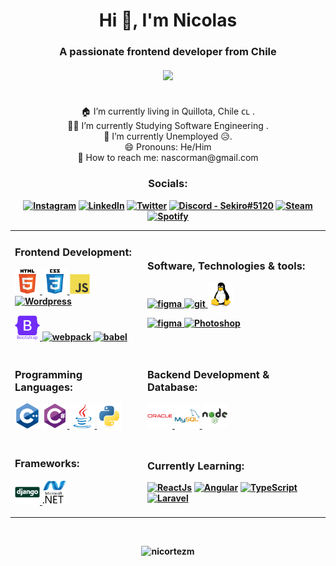 <h1 align="center">Hi 👋, I'm Nicolas</h1>
<h3 align="center">A passionate frontend developer from Chile<br><br>
<img width="30%" src="https://images.squarespace-cdn.com/content/v1/59ce619051a58496e0a0a3fe/1562900586254-JYMGE6W5FB59CWFXQZMP/ke17ZwdGBToddI8pDm48kN39RqJWGK8_yd06nMkDVQtZw-zPPgdn4jUwVcJE1ZvWEtT5uBSRWt4vQZAgTJucoTqqXjS3CfNDSuuf31e0tVH1JnGfgCuNK1zHVapKjauTUnVy-HMSn5OepKQhEgGSCD-3CTWZQ124CTRPXn-dnvM/vagabond.gif"><br><br></h3>



<p align="center"> 
🏠 I’m currently living in Quillota, Chile ᴄʟ . <br/>
👨‍💻 I’m currently Studying Software Engineering .<br/>
🔭 I’m currently Unemployed 😥.<br/>
😄 Pronouns: He/Him <br/>
🚀 How to reach me: nascorman@gmail.com
</p>


<b><h3 align="center"> Socials:</h3><b/>
<p align="center">
<a href="https://instagram.com/sjerkz"><img alt="Instagram" title="Instagram" height="35" width="35" src="https://raw.githubusercontent.com/hussainweb/hussainweb/main/icons/instagram.png"></a>
<a href="https://linkedin.com/in/cortezmanzano"><img alt="LinkedIn" title="LinkedIn" height="35" width="35" src="https://raw.githubusercontent.com/peterthehan/peterthehan/master/assets/linkedin.svg"></a>
<a href="https://twitter.com/bixtsicor"><img alt="Twitter" title="Twitter" height="35" width="35" src="https://raw.githubusercontent.com/peterthehan/peterthehan/master/assets/twitter.svg"></a>  
<a href="https://discord.gg/VBHXeAnG"><img alt="Discord - Sekiro#5120" title="Discord - Sekiro#5120" height="35" width="35" src="https://raw.githubusercontent.com/peterthehan/peterthehan/master/assets/discord.svg"></a>  <a href="https://steamcommunity.com/id/fas1l"><img alt="Steam" title="Steam" height="35" width="35" src="https://raw.githubusercontent.com/peterthehan/peterthehan/master/assets/steam.svg"></a>  <a href="https://open.spotify.com/user/bixtsicor"><img alt="Spotify" title="Spotify" height="35" width="35" src="https://raw.githubusercontent.com/peterthehan/peterthehan/master/assets/spotify.svg"></a>
</p>


<table align="center">
<tbody>
<tr>
<td>

<b><h3 align="left">Frontend Development:</h3><b/>
<p align="left"> <a href="https://www.w3.org/html/" target="_blank"> <img src="https://raw.githubusercontent.com/devicons/devicon/master/icons/html5/html5-original-wordmark.svg" alt="html5" width="40" height="40"/> </a> <a href="https://www.w3schools.com/css/" target="_blank"> <img src="https://raw.githubusercontent.com/devicons/devicon/master/icons/css3/css3-original-wordmark.svg" alt="css3" width="40" height="40"/> </a> <a href="https://developer.mozilla.org/en-US/docs/Web/JavaScript" target="_blank"> <img src="https://raw.githubusercontent.com/devicons/devicon/master/icons/javascript/javascript-original.svg" alt="javascript" width="32" height="32"/> </a> <a href="https://Wordpress.com/"><img alt="Wordpress" title="Wordpress" height="35" width="35" src="https://raw.githubusercontent.com/hussainweb/hussainweb/main/icons/wordpress.png"></a>  

<a href="https://getbootstrap.com" target="_blank"> <img src="https://raw.githubusercontent.com/devicons/devicon/master/icons/bootstrap/bootstrap-plain-wordmark.svg" alt="bootstrap" width="40" height="40"/> </a><a href="https://webpack.js.org" target="_blank"> <img src="https://raw.githubusercontent.com/webpack/media/master/logo/icon-square-small.png" alt="webpack" width="40" height="40"/> </a><a href="https://babeljs.io/" target="_blank"> <img src="https://www.vectorlogo.zone/logos/babeljs/babeljs-icon.svg" alt="babel" width="40" height="40"/> </a>

</td>
<td>

<b><h3 align="left">Software, Technologies & tools:</h3>
<p align="left">
<a href="https://www.figma.com/" target="_blank"> <img src="https://www.vectorlogo.zone/logos/figma/figma-icon.svg" alt="figma" width="40" height="40"/> </a><a href="https://git-scm.com/" target="_blank"> <img src="https://www.vectorlogo.zone/logos/git-scm/git-scm-icon.svg" alt="git" width="40" height="40"/> </a><a href="https://www.linux.org/" target="_blank"> <img src="https://raw.githubusercontent.com/devicons/devicon/master/icons/linux/linux-original.svg" alt="linux" width="40" height="40"/> </a> 

<a href="https://www.figma.com/" target="_blank"> <img src="https://raw.githubusercontent.com/hussainweb/hussainweb/main/icons/vscode.png" alt="figma" width="40" height="40"/> </a><a href="https://www.adobe.com/" target="_blank"> <img src="https://upload.wikimedia.org/wikipedia/commons/thumb/a/af/Adobe_Photoshop_CC_icon.svg/512px-Adobe_Photoshop_CC_icon.svg.png" alt="Photoshop" width="40" height="40"/> </a>



</p>

</p>


</td>


</tr>
<tr>
<td>

<b><h3 align="left">Programming Languages:</h3><b/>
<p align="left"> <a href="https://www.w3schools.com/cpp/" target="_blank"> <img src="https://raw.githubusercontent.com/devicons/devicon/master/icons/cplusplus/cplusplus-original.svg" alt="cplusplus" width="40" height="40"/></a>  <a href="https://www.w3schools.com/cs/" target="_blank"> <img src="https://raw.githubusercontent.com/devicons/devicon/master/icons/csharp/csharp-original.svg" alt="csharp" width="40" height="40"/> </a><a href="https://www.java.com" target="_blank"> <img src="https://raw.githubusercontent.com/devicons/devicon/master/icons/java/java-original.svg" alt="java" width="40" height="40"/> </a><a href="https://www.python.org" target="_blank"> <img src="https://raw.githubusercontent.com/devicons/devicon/master/icons/python/python-original.svg" alt="python" width="40" height="40"/> </a></p>
</td>
<td>

<b><h3 align="left">Backend Development & Database:</h3><b/>
<p align="left"> <a href="https://www.oracle.com/" target="_blank"> <img src="https://raw.githubusercontent.com/devicons/devicon/master/icons/oracle/oracle-original.svg" alt="oracle" width="40" height="40"/> </a> <a href="https://www.mysql.com/" target="_blank"> <img src="https://raw.githubusercontent.com/devicons/devicon/master/icons/mysql/mysql-original-wordmark.svg" alt="mysql" width="40" height="40"/> </a><a href="https://nodejs.org" target="_blank"> <img src="https://raw.githubusercontent.com/devicons/devicon/master/icons/nodejs/nodejs-original-wordmark.svg" alt="nodejs" width="40" height="40"/> </a> 

</p>

</td>
</tr>
<tr>
<td>

<b><h3 align="left">Frameworks:</h3>
<p align="left"> <a href="https://www.djangoproject.com/" target="_blank"> <img src="https://raw.githubusercontent.com/devicons/devicon/master/icons/django/django-original.svg" alt="django" width="40" height="40"/> </a><a href="https://dotnet.microsoft.com/" target="_blank"> <img src="https://raw.githubusercontent.com/devicons/devicon/master/icons/dot-net/dot-net-original-wordmark.svg" alt="dotnet" width="40" height="40"/> </a></td>
<td>

<b><h3 align="left">Currently Learning:</h3><b/>
<p align="left">
<a href="https://reactjs.org/"><img alt="ReactJs" title="ReactJs" height="35" width="35" src="https://raw.githubusercontent.com/hussainweb/hussainweb/main/icons/react.png"></a> <a href="https://angular.io/"><img alt="Angular" title="Angular" height="35" width="35" src="https://raw.githubusercontent.com/hussainweb/hussainweb/main/icons/angular.png"></a> <a href="https://www.typescriptlang.org/"><img alt="TypeScript" title="TypeScript" height="35" width="35" src="https://raw.githubusercontent.com/hussainweb/hussainweb/main/icons/typescript.png"></a> <a href="https://laravel.com/"><img alt="Laravel" title="Laravel" height="35" width="35" src="https://raw.githubusercontent.com/hussainweb/hussainweb/main/icons/laravel.png"></a>
</p>

</td>
</tr>
</tbody>

</table>

<br>
<p align="center"><img  src="https://github-readme-stats.vercel.app/api/top-langs?username=nicortezm&show_icons=true&locale=en&layout=compact" alt="nicortezm" /></p>        
